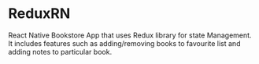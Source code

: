 # ReduxRN

React Native Bookstore App that uses Redux library for state Management.
It includes features such as adding/removing books to favourite list and adding notes to particular book.
